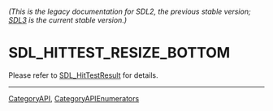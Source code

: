 ###### (This is the legacy documentation for SDL2, the previous stable version; [SDL3](https://wiki.libsdl.org/SDL3/) is the current stable version.)
# SDL_HITTEST_RESIZE_BOTTOM

Please refer to [SDL_HitTestResult](SDL_HitTestResult) for details.

----
[CategoryAPI](CategoryAPI), [CategoryAPIEnumerators](CategoryAPIEnumerators)

